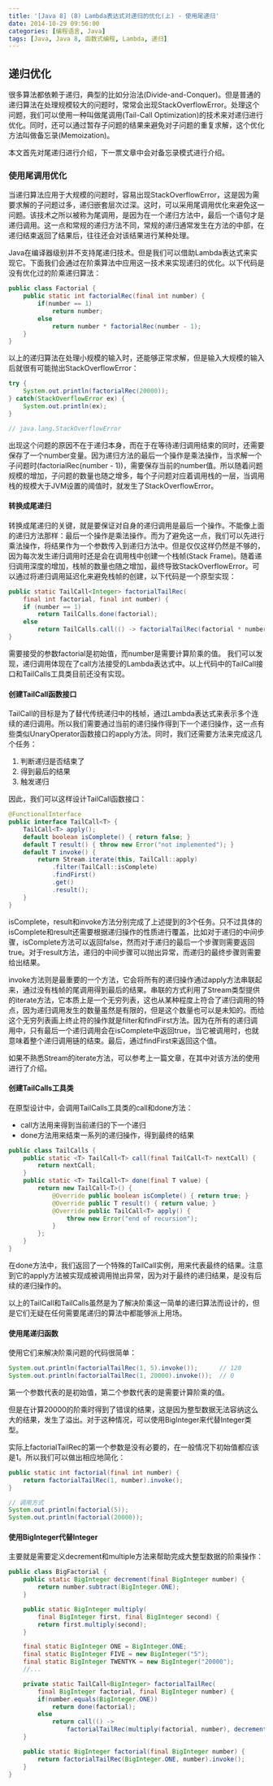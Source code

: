 ```yaml
---
title: '[Java 8] (8) Lambda表达式对递归的优化(上) - 使用尾递归'
date: 2014-10-29 09:56:00
categories: [编程语言, Java]
tags: [Java, Java 8, 函数式编程, Lambda, 递归]
---
```


## 递归优化

很多算法都依赖于递归，典型的比如分治法(Divide-and-Conquer)。但是普通的递归算法在处理规模较大的问题时，常常会出现StackOverflowError。处理这个问题，我们可以使用一种叫做尾调用(Tail-Call Optimization)的技术来对递归进行优化。同时，还可以通过暂存子问题的结果来避免对子问题的重复求解，这个优化方法叫做备忘录(Memoization)。

本文首先对尾递归进行介绍，下一票文章中会对备忘录模式进行介绍。

<!-- More -->

### 使用尾调用优化

当递归算法应用于大规模的问题时，容易出现StackOverflowError，这是因为需要求解的子问题过多，递归嵌套层次过深。这时，可以采用尾调用优化来避免这一问题。该技术之所以被称为尾调用，是因为在一个递归方法中，最后一个语句才是递归调用。这一点和常规的递归方法不同，常规的递归通常发生在方法的中部，在递归结束返回了结果后，往往还会对该结果进行某种处理。

Java在编译器级别并不支持尾递归技术。但是我们可以借助Lambda表达式来实现它。下面我们会通过在阶乘算法中应用这一技术来实现递归的优化。以下代码是没有优化过的阶乘递归算法：

```java
public class Factorial {
    public static int factorialRec(final int number) {
        if(number == 1)
            return number;
        else
            return number * factorialRec(number - 1);
    }
}
```

以上的递归算法在处理小规模的输入时，还能够正常求解，但是输入大规模的输入后就很有可能抛出StackOverflowError：

```java
try {
    System.out.println(factorialRec(20000));
} catch(StackOverflowError ex) {
    System.out.println(ex);
}

// java.lang.StackOverflowError
```

出现这个问题的原因不在于递归本身，而在于在等待递归调用结束的同时，还需要保存了一个number变量。因为递归方法的最后一个操作是乘法操作，当求解一个子问题时(factorialRec(number - 1))，需要保存当前的number值。所以随着问题规模的增加，子问题的数量也随之增多，每个子问题对应着调用栈的一层，当调用栈的规模大于JVM设置的阈值时，就发生了StackOverflowError。

#### 转换成尾递归

转换成尾递归的关键，就是要保证对自身的递归调用是最后一个操作。不能像上面的递归方法那样：最后一个操作是乘法操作。而为了避免这一点，我们可以先进行乘法操作，将结果作为一个参数传入到递归方法中。但是仅仅这样仍然是不够的，因为每次发生递归调用时还是会在调用栈中创建一个栈帧(Stack Frame)。随着递归调用深度的增加，栈帧的数量也随之增加，最终导致StackOverflowError。可以通过将递归调用延迟化来避免栈帧的创建，以下代码是一个原型实现：

```java
public static TailCall<Integer> factorialTailRec(
    final int factorial, final int number) {
    if (number == 1)
        return TailCalls.done(factorial);
    else
        return TailCalls.call(() -> factorialTailRec(factorial * number, number - 1));
}
```

需要接受的参数factorial是初始值，而number是需要计算阶乘的值。 我们可以发现，递归调用体现在了call方法接受的Lambda表达式中。以上代码中的TailCall接口和TailCalls工具类目前还没有实现。

#### 创建TailCall函数接口

TailCall的目标是为了替代传统递归中的栈帧，通过Lambda表达式来表示多个连续的递归调用。所以我们需要通过当前的递归操作得到下一个递归操作，这一点有些类似UnaryOperator函数接口的apply方法。同时，我们还需要方法来完成这几个任务：

1. 判断递归是否结束了
2. 得到最后的结果
3. 触发递归

因此，我们可以这样设计TailCall函数接口：

```java
@FunctionalInterface
public interface TailCall<T> {
    TailCall<T> apply();
    default boolean isComplete() { return false; }
    default T result() { throw new Error("not implemented"); }
    default T invoke() {
        return Stream.iterate(this, TailCall::apply)
            .filter(TailCall::isComplete)
            .findFirst()
            .get()
            .result();
    }
}
```

isComplete，result和invoke方法分别完成了上述提到的3个任务。只不过具体的isComplete和result还需要根据递归操作的性质进行覆盖，比如对于递归的中间步骤，isComplete方法可以返回false，然而对于递归的最后一个步骤则需要返回true。对于result方法，递归的中间步骤可以抛出异常，而递归的最终步骤则需要给出结果。

invoke方法则是最重要的一个方法，它会将所有的递归操作通过apply方法串联起来，通过没有栈帧的尾调用得到最后的结果。串联的方式利用了Stream类型提供的iterate方法，它本质上是一个无穷列表，这也从某种程度上符合了递归调用的特点，因为递归调用发生的数量虽然是有限的，但是这个数量也可以是未知的。而给这个无穷列表画上终止符的操作就是filter和findFirst方法。因为在所有的递归调用中，只有最后一个递归调用会在isComplete中返回true，当它被调用时，也就意味着整个递归调用链的结束。最后，通过findFirst来返回这个值。

如果不熟悉Stream的iterate方法，可以参考上一篇文章，在其中对该方法的使用进行了介绍。

#### 创建TailCalls工具类

在原型设计中，会调用TailCalls工具类的call和done方法：

- call方法用来得到当前递归的下一个递归
- done方法用来结束一系列的递归操作，得到最终的结果

```java
public class TailCalls {
    public static <T> TailCall<T> call(final TailCall<T> nextCall) {
        return nextCall;
    }
    public static <T> TailCall<T> done(final T value) {
        return new TailCall<T>() {
            @Override public boolean isComplete() { return true; }
            @Override public T result() { return value; }
            @Override public TailCall<T> apply() {
                throw new Error("end of recursion");
            }
        };
    }
}
```

在done方法中，我们返回了一个特殊的TailCall实例，用来代表最终的结果。注意到它的apply方法被实现成被调用抛出异常，因为对于最终的递归结果，是没有后续的递归操作的。

以上的TailCall和TailCalls虽然是为了解决阶乘这一简单的递归算法而设计的，但是它们无疑在任何需要尾递归的算法中都能够派上用场。

#### 使用尾递归函数

使用它们来解决阶乘问题的代码很简单：

```java
System.out.println(factorialTailRec(1, 5).invoke());      // 120
System.out.println(factorialTailRec(1, 20000).invoke());  // 0
```

第一个参数代表的是初始值，第二个参数代表的是需要计算阶乘的值。

但是在计算20000的阶乘时得到了错误的结果，这是因为整型数据无法容纳这么大的结果，发生了溢出。对于这种情况，可以使用BigInteger来代替Integer类型。

实际上factorialTailRec的第一个参数是没有必要的，在一般情况下初始值都应该是1。所以我们可以做出相应地简化：

```java
public static int factorial(final int number) {
    return factorialTailRec(1, number).invoke();
}

// 调用方式
System.out.println(factorial(5));
System.out.println(factorial(20000));
```

#### 使用BigInteger代替Integer

主要就是需要定义decrement和multiple方法来帮助完成大整型数据的阶乘操作：

```java
public class BigFactorial {
    public static BigInteger decrement(final BigInteger number) {
        return number.subtract(BigInteger.ONE);
    }

    public static BigInteger multiply(
        final BigInteger first, final BigInteger second) {
        return first.multiply(second);
    }

    final static BigInteger ONE = BigInteger.ONE;
    final static BigInteger FIVE = new BigInteger("5");
    final static BigInteger TWENTYK = new BigInteger("20000");
    //...

    private static TailCall<BigInteger> factorialTailRec(
        final BigInteger factorial, final BigInteger number) {
        if(number.equals(BigInteger.ONE))
            return done(factorial);
        else
            return call(() ->
                factorialTailRec(multiply(factorial, number), decrement(number)));
    }

    public static BigInteger factorial(final BigInteger number) {
        return factorialTailRec(BigInteger.ONE, number).invoke();
    }
}
```

